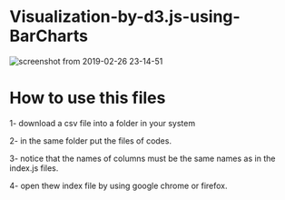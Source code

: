 # Visualization-by-d3.js-using-BarCharts

![screenshot from 2019-02-26 23-14-51](https://user-images.githubusercontent.com/40704091/53446863-9718f000-3a1c-11e9-8940-352138144ba7.png)

# How to use this files

1- download a csv file into a folder in your system

2- in the same folder put the files of codes.

3- notice that the names of columns must be the same names as in the index.js files.

4- open thew index file by using google chrome or firefox.



